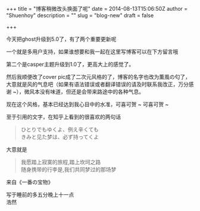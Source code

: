 +++
title = "博客稍微改头换面了呢"
date = 2014-08-13T15:06:50Z
author = "Shuenhoy"
description = ""
slug = "blog-new"
draft = false

+++

今天把ghost升级到5.0了，有了两个重要更新呢

一个就是多用户支持，如果谁想要和我一起在这里写博客可以在下方留言哦

第二个是casper主题升级到1.0了，更高大上的感觉了。

然后我顺便改了cover pic成了二次元风格的了，博客的名字也改为薫風の匂了，大意就是风的气息吧（如果有语法错误或者翻译错误的请及时联系我改正，万分感谢 ~），微风本没有味道，但还是会带来路途中的各种气息。

现在这个风格，基本已经达到我心目中的水准，可喜可贺 ~ 可喜可贺 ~

至于引用的文字，在知乎上看到的很喜欢的两句话
>ひとりでもゆくよ、例え辛くても  
>きみと见た梦は、必ず持ってくよ

大意就是

>我愿踏上寂寞的旅程,踏上坎坷之路   
>随身携带的行李是,我们共同梦过的那场梦


来自《一番の宝物》   
  
  
写于睡前的多五分晚上十一点  
浩然